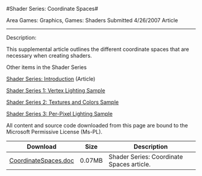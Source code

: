 #Shader Series: Coordinate Spaces#

Area
Games: Graphics, Games: Shaders
Submitted
4/26/2007
Article

---

Description:

This supplemental article outlines the different coordinate spaces that are necessary when creating shaders.

Other items in the Shader Series

[Shader Series: Introduction](https://github.com/nkast/XNAGameStudio/tree/master/src/Shader-Series-Introduction/) (Article)

[Shader Series 1: Vertex Lighting Sample](https://github.com/nkast/XNAGameStudio/tree/master/src/Shader-Series-1-Vertex-Lighting/)

[Shader Series 2: Textures and Colors Sample](https://github.com/nkast/XNAGameStudio/tree/master/src/Shader-Series-2-Textures-and-Colors/)

[Shader Series 3: Per-Pixel Lighting Sample](https://github.com/nkast/XNAGameStudio/tree/master/src/Shader-Series-3-Per-Pixel-Lighting/)


All content and source code downloaded from this page are bound to the Microsoft Permissive License (Ms-PL).

Download | Size | Description
---|---|---|
[CoordinateSpaces.doc](https://github.com/nkast/XNAGameStudio/blob/master/Documents/CoordinateSpaces.docx?raw=true) | 0.07MB | Shader Series: Coordinate Spaces article. 